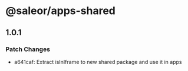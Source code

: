 # @saleor/apps-shared

## 1.0.1

### Patch Changes

- a641caf: Extract isInIframe to new shared package and use it in apps
